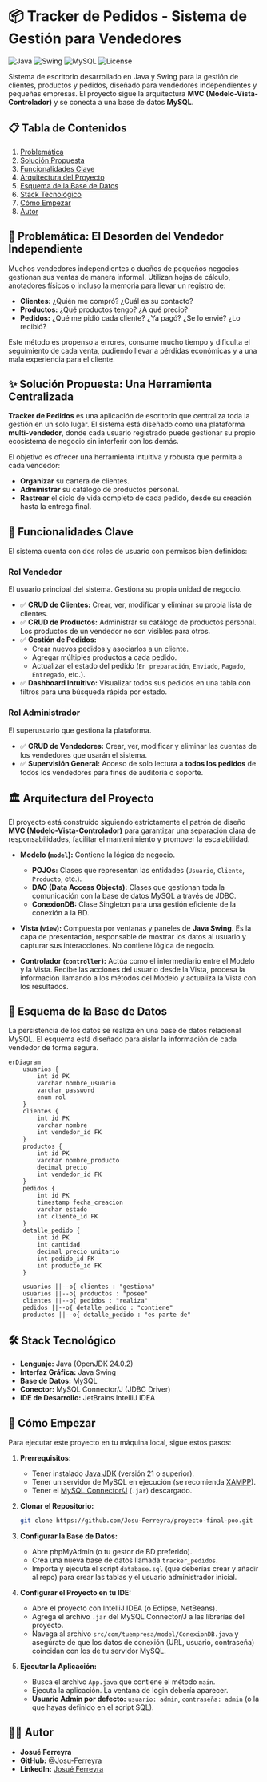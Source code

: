 # 📦 Tracker de Pedidos - Sistema de Gestión para Vendedores

![Java](https://img.shields.io/badge/Java-21-blue.svg?style=for-the-badge&logo=openjdk)
![Swing](https://img.shields.io/badge/UI-Java%20Swing-orange.svg?style=for-the-badge&logo=java)
![MySQL](https://img.shields.io/badge/Database-MySQL-blue.svg?style=for-the-badge&logo=mysql)
![License](https://img.shields.io/badge/License-MIT-green.svg?style=for-the-badge)

Sistema de escritorio desarrollado en Java y Swing para la gestión de clientes, productos y pedidos, diseñado para vendedores independientes y pequeñas empresas. El proyecto sigue la arquitectura **MVC (Modelo-Vista-Controlador)** y se conecta a una base de datos **MySQL**.

## 📋 Tabla de Contenidos

1.  [Problemática](#-problemática-el-desorden-del-vendedor-independiente)
2.  [Solución Propuesta](#-solución-propuesta-una-herramienta-centralizada)
3.  [Funcionalidades Clave](#-funcionalidades-clave)
4.  [Arquitectura del Proyecto](#%EF%B8%8F-arquitectura-del-proyecto)
5.  [Esquema de la Base de Datos](#-esquema-de-la-base-de-datos)
6.  [Stack Tecnológico](#%EF%B8%8F-stack-tecnológico)
7.  [Cómo Empezar](#-cómo-empezar)
8.  [Autor](#%E2%80%8D-autor)

## 🎯 Problemática: El Desorden del Vendedor Independiente

Muchos vendedores independientes o dueños de pequeños negocios gestionan sus ventas de manera informal. Utilizan hojas de cálculo, anotadores físicos o incluso la memoria para llevar un registro de:

* **Clientes:** ¿Quién me compró? ¿Cuál es su contacto?
* **Productos:** ¿Qué productos tengo? ¿A qué precio?
* **Pedidos:** ¿Qué me pidió cada cliente? ¿Ya pagó? ¿Se lo envié? ¿Lo recibió?

Este método es propenso a errores, consume mucho tiempo y dificulta el seguimiento de cada venta, pudiendo llevar a pérdidas económicas y a una mala experiencia para el cliente.

## ✨ Solución Propuesta: Una Herramienta Centralizada

**Tracker de Pedidos** es una aplicación de escritorio que centraliza toda la gestión en un solo lugar. El sistema está diseñado como una plataforma **multi-vendedor**, donde cada usuario registrado puede gestionar su propio ecosistema de negocio sin interferir con los demás.

El objetivo es ofrecer una herramienta intuitiva y robusta que permita a cada vendedor:

* **Organizar** su cartera de clientes.
* **Administrar** su catálogo de productos personal.
* **Rastrear** el ciclo de vida completo de cada pedido, desde su creación hasta la entrega final.

## 🚀 Funcionalidades Clave

El sistema cuenta con dos roles de usuario con permisos bien definidos:

### **Rol Vendedor**
El usuario principal del sistema. Gestiona su propia unidad de negocio.

* ✅ **CRUD de Clientes:** Crear, ver, modificar y eliminar su propia lista de clientes.
* ✅ **CRUD de Productos:** Administrar su catálogo de productos personal. Los productos de un vendedor no son visibles para otros.
* ✅ **Gestión de Pedidos:**
    * Crear nuevos pedidos y asociarlos a un cliente.
    * Agregar múltiples productos a cada pedido.
    * Actualizar el estado del pedido (`En preparación`, `Enviado`, `Pagado`, `Entregado`, etc.).
* ✅ **Dashboard Intuitivo:** Visualizar todos sus pedidos en una tabla con filtros para una búsqueda rápida por estado.

### **Rol Administrador**
El superusuario que gestiona la plataforma.

* ✅ **CRUD de Vendedores:** Crear, ver, modificar y eliminar las cuentas de los vendedores que usarán el sistema.
* ✅ **Supervisión General:** Acceso de solo lectura a **todos los pedidos** de todos los vendedores para fines de auditoría o soporte.

## 🏛️ Arquitectura del Proyecto

El proyecto está construido siguiendo estrictamente el patrón de diseño **MVC (Modelo-Vista-Controlador)** para garantizar una separación clara de responsabilidades, facilitar el mantenimiento y promover la escalabilidad.

* **Modelo (`model`):** Contiene la lógica de negocio.
    * **POJOs:** Clases que representan las entidades (`Usuario`, `Cliente`, `Producto`, etc.).
    * **DAO (Data Access Objects):** Clases que gestionan toda la comunicación con la base de datos MySQL a través de JDBC.
    * **ConexionDB:** Clase Singleton para una gestión eficiente de la conexión a la BD.

* **Vista (`view`):** Compuesta por ventanas y paneles de **Java Swing**. Es la capa de presentación, responsable de mostrar los datos al usuario y capturar sus interacciones. No contiene lógica de negocio.

* **Controlador (`controller`):** Actúa como el intermediario entre el Modelo y la Vista. Recibe las acciones del usuario desde la Vista, procesa la información llamando a los métodos del Modelo y actualiza la Vista con los resultados.

## 💾 Esquema de la Base de Datos

La persistencia de los datos se realiza en una base de datos relacional MySQL. El esquema está diseñado para aislar la información de cada vendedor de forma segura.

```mermaid
erDiagram
    usuarios {
        int id PK
        varchar nombre_usuario
        varchar password
        enum rol
    }
    clientes {
        int id PK
        varchar nombre
        int vendedor_id FK
    }
    productos {
        int id PK
        varchar nombre_producto
        decimal precio
        int vendedor_id FK
    }
    pedidos {
        int id PK
        timestamp fecha_creacion
        varchar estado
        int cliente_id FK
    }
    detalle_pedido {
        int id PK
        int cantidad
        decimal precio_unitario
        int pedido_id FK
        int producto_id FK
    }

    usuarios ||--o{ clientes : "gestiona"
    usuarios ||--o{ productos : "posee"
    clientes ||--o{ pedidos : "realiza"
    pedidos ||--o{ detalle_pedido : "contiene"
    productos ||--o{ detalle_pedido : "es parte de"
````
## 🛠️ Stack Tecnológico

  * **Lenguaje:** Java (OpenJDK 24.0.2)
  * **Interfaz Gráfica:** Java Swing
  * **Base de Datos:** MySQL
  * **Conector:** MySQL Connector/J (JDBC Driver)
  * **IDE de Desarrollo:** JetBrains IntelliJ IDEA

## 🚀 Cómo Empezar

Para ejecutar este proyecto en tu máquina local, sigue estos pasos:

1.  **Prerrequisitos:**

      * Tener instalado [Java JDK](https://www.oracle.com/java/technologies/downloads/) (versión 21 o superior).
      * Tener un servidor de MySQL en ejecución (se recomienda [XAMPP](https://www.apachefriends.org/index.html)).
      * Tener el [MySQL Connector/J](https://dev.mysql.com/downloads/connector/j/) (`.jar`) descargado.

2.  **Clonar el Repositorio:**

    ```bash
    git clone https://github.com/Josu-Ferreyra/proyecto-final-poo.git
    ```

3.  **Configurar la Base de Datos:**

      * Abre phpMyAdmin (o tu gestor de BD preferido).
      * Crea una nueva base de datos llamada `tracker_pedidos`.
      * Importa y ejecuta el script `database.sql` (que deberías crear y añadir al repo) para crear las tablas y el usuario administrador inicial.

4.  **Configurar el Proyecto en tu IDE:**

      * Abre el proyecto con IntelliJ IDEA (o Eclipse, NetBeans).
      * Agrega el archivo `.jar` del MySQL Connector/J a las librerías del proyecto.
      * Navega al archivo `src/com/tuempresa/model/ConexionDB.java` y asegúrate de que los datos de conexión (URL, usuario, contraseña) coincidan con los de tu servidor MySQL.

5.  **Ejecutar la Aplicación:**

      * Busca el archivo `App.java` que contiene el método `main`.
      * Ejecuta la aplicación. La ventana de login debería aparecer.
      * **Usuario Admin por defecto:** `usuario: admin`, `contraseña: admin` (o la que hayas definido en el script SQL).

## 🧑‍💻 Autor

  * **Josué Ferreyra**
  * **GitHub:** [@Josu-Ferreyra](https://github.com/Josu-Ferreyra)
  * **LinkedIn:** [Josué Ferreyra](https://www.linkedin.com/in/josue-ferreyra/)
